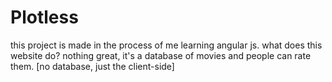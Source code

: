 # Plotless

this project is made in the process of me learning angular js.
what does this website do? nothing great, it's a database of movies and people can rate them. [no database, just the client-side]
